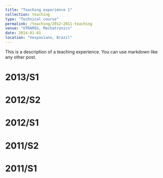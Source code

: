 ```yaml
---
title: "Teaching experience 1"
collection: teaching
type: "Technical course"
permalink: /teaching/2012~2011-teaching
venue: "UTRAMIG, Mechatronics"
date: 2014-01-01
location: "Vespasiano, Brazil"
---
```


This is a description of a teaching experience. You can use markdown like any other post.


2013/S1
====

2012/S2
====

2012/S1
====

2011/S2
====

2011/S1
====
